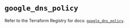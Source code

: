 # `google_dns_policy`

Refer to the Terraform Registry for docs: [`google_dns_policy`](https://registry.terraform.io/providers/hashicorp/google-beta/6.33.0/docs/resources/google_dns_policy).
